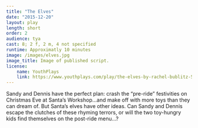```yaml
---
title: "The Elves"
date: "2015-12-20"
layout: play
length: short
order: 2
audience: tya
cast: 8; 2 f, 2 m, 4 not specified
runtime: Approximatly 10 minutes
image: /images/elves.jpg
image_title: Image of published script.
license:
    name: YouthPlays
    link: https://www.youthplays.com/play/the-elves-by-rachel-bublitz-526&ref=search.php%3Fquicksearchbox%3Dthe%2Belves
---
```


Sandy and Dennis have the perfect plan: crash the “pre-ride” festivities on Christmas Eve at Santa’s Workshop…and make off with more toys than they can dream of. But Santa’s elves have other ideas. Can Sandy and Dennis escape the clutches of these rhyming terrors, or will the two toy-hungry kids find themselves on the post-ride menu…?
